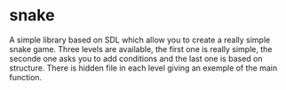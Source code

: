 # snake

A simple library based on SDL which allow you to create a really simple snake game.
Three levels are available, the first one is really simple, the seconde one asks you to add conditions and the last one is based on structure.
There is hidden file in each level giving an exemple of the main function.
